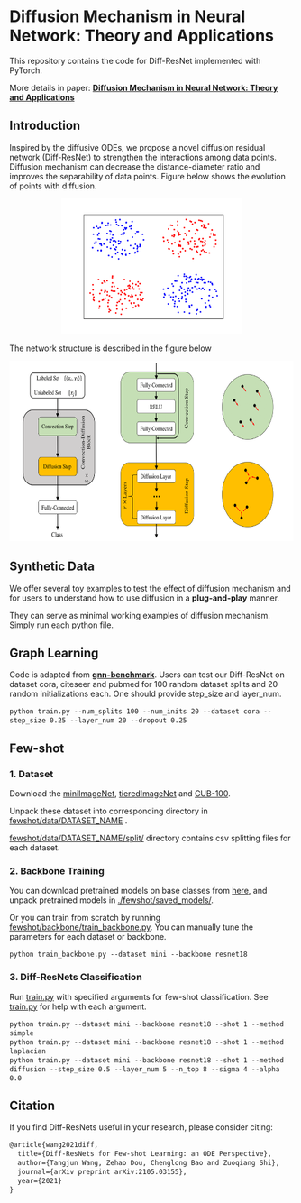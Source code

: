 # Diffusion Mechanism in Neural Network: Theory and Applications

This repository contains the code for Diff-ResNet implemented with PyTorch. 

More details in paper:
[**Diffusion Mechanism in Neural Network: Theory and Applications**](https://arxiv.org/abs/2105.03155)

## Introduction
Inspired by the diffusive ODEs, we propose a novel diffusion residual network (Diff-ResNet) to strengthen the interactions among data points. Diffusion mechanism can decrease the distance-diameter ratio and improves the separability of data points. Figure below shows the evolution of points with diffusion.
<div align=center>
<img src="./doc/diffusion.gif" width = "320" height = "240">
</div>

The network structure is described in the figure below
<div align=center>
<img src="./doc/network.png" width = "640" height = "320">
</div>

## Synthetic Data
We offer several toy examples to test the effect of diffusion mechanism and for users to understand how to use diffusion in a **plug-and-play** manner. 

They can serve as minimal working examples of diffusion mechanism. Simply run each python file.

## Graph Learning
Code is adapted from [**gnn-benchmark**](https://github.com/shchur/gnn-benchmark/tree/master/gnnbench). Users can test our Diff-ResNet on dataset cora, citeseer and pubmed for 100 random dataset splits and 20 random initializations each. One should provide step_size and layer_num.

```
python train.py --num_splits 100 --num_inits 20 --dataset cora --step_size 0.25 --layer_num 20 --dropout 0.25
```

## Few-shot
### 1. Dataset
Download the [miniImageNet](https://drive.google.com/open?id=0B3Irx3uQNoBMQ1FlNXJsZUdYWEE), [tieredImageNet](https://drive.google.com/file/d/1g1aIDy2Ar_MViF2gDXFYDBTR-HYecV07/view) and [CUB-100](http://www.vision.caltech.edu/visipedia-data/CUB-200-2011/CUB_200_2011.tgz). 

Unpack these dataset into corresponding directory in [fewshot/data/DATASET_NAME](./fewshot/data/mini) . 

[fewshot/data/DATASET_NAME/split/](./fewshot/data/mini/split) directory contains csv splitting files for each dataset.

### 2. Backbone Training
You can download pretrained models on base classes from [here](https://drive.google.com/uc?id=1q6PjG9N7BWSaBzyy1lPA6bxygIKkTOQI&export=download), and unpack pretrained models in [./fewshot/saved_models/](./fewshot).

Or you can train from scratch by running [fewshot/backbone/train_backbone.py](./fewshot/backbone/train_backbone.py). You can manually tune the parameters for each dataset or backbone. 
```
python train_backbone.py --dataset mini --backbone resnet18
```

### 3. Diff-ResNets Classification
Run [train.py](./fewshot/train.py) with specified arguments for few-shot classification. See [train.py](./fewshot/train.py) for help with each argument.
```
python train.py --dataset mini --backbone resnet18 --shot 1 --method simple
python train.py --dataset mini --backbone resnet18 --shot 1 --method laplacian
python train.py --dataset mini --backbone resnet18 --shot 1 --method diffusion --step_size 0.5 --layer_num 5 --n_top 8 --sigma 4 --alpha 0.0
```
## Citation
If you find Diff-ResNets useful in your research, please consider citing:
```
@article{wang2021diff,
  title={Diff-ResNets for Few-shot Learning: an ODE Perspective},
  author={Tangjun Wang, Zehao Dou, Chenglong Bao and Zuoqiang Shi},
  journal={arXiv preprint arXiv:2105.03155},
  year={2021}
}
```
